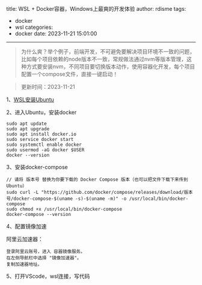 title: WSL + Docker容器，Windows上最爽的开发体验
author: rdisme
tags:
  - docker
  - wsl
categories:
  - docker
date: 2023-11-21 15:01:00
---
> 为什么爽？举个例子，前端开发，不可避免要解决项目环境不一致的问题，比如每个项目依赖的node版本不一致，常规做法通过nvm等版本管理，这种方式要安装nvm，不同项目要切换版本动作，使用容器化开发，每个项目配置一个compose文件，直接一键启动！

> 更新时间：2023-11-21


1、[WSL安装Ubuntu](https://learn.microsoft.com/en-us/windows/wsl/install)

2、进入Ubuntu，安装docker

```
sudo apt update
sudo apt upgrade
sudo apt install docker.io
sudo service docker start
sudo systemctl enable docker
sudo usermod -aG docker $USER
docker --version

```
3、安装docker-compose


```
// 请将 版本号 替换为你要下载的 Docker Compose 版本（也可以把文件下载下来传到Ubuntu）
sudo curl -L "https://github.com/docker/compose/releases/download/版本号/docker-compose-$(uname -s)-$(uname -m)" -o /usr/local/bin/docker-compose
sudo chmod +x /usr/local/bin/docker-compose
docker-compose --version
```

4、配置镜像加速

阿里云加速器：
```
登录阿里云账号，进入 容器镜像服务。
在左侧导航栏中选择 "镜像加速器"。
复制加速器地址。
```

5、打开VScode，wsl连接，写代码

